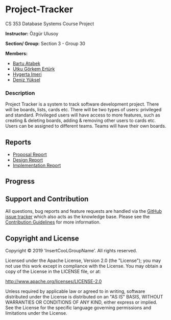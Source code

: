 # Project-Tracker

CS 353 Database Systems Course Project

**Instructor:**  Özgür Ulusoy

**Section/ Group:** Section 3 - Group 30 

**Members:**
-   [Bartu Atabek](https://github.com/bartuatabek)
-   [Utku Görkem Ertürk](https://github.com/utgoer)
-   [Hygerta Imeri](https://github.com/hygertai)
-   [Deniz Yüksel](https://github.com/denizyuksel)

### Description
Project Tracker is a system to track software development project. There will be boards, lists, cards etc. There will be two types of users: privileged and standard. Privileged users will have access to more features, such as creating & deleting boards, adding & removing other users to cards etc. Users can be assigned to different teams. Teams will have their own boards.

## Reports
 - [Proposal Report](https://github.com/utgoer/Katamino/blob/master/doc/2F.Analysis.Iteration1.2018.10.21.pdf)
 - [Design Report](https://github.com/utgoer/Katamino/blob/master/doc/2F.Design.Iteration1.2018.11.08.pdf)
 - [Implementation Report]()

## Progress

## Support and Contribution
All questions, bug reports and feature requests are handled via the [GitHub issue tracker](#) which also acts as the knowledge base. Please see the [Contribution Guidelines](#) for more information.

## Copyright and License

Copyright © 2019 'InsertCooLGroupName'. All rights reserved.

Licensed under the Apache License, Version 2.0 (the "License"); you may not use this work except in
compliance with the License. You may obtain a copy of the License in the LICENSE file, or at:

http://www.apache.org/licenses/LICENSE-2.0

Unless required by applicable law or agreed to in writing, software distributed under the License is
distributed on an "AS IS" BASIS, WITHOUT WARRANTIES OR CONDITIONS OF ANY KIND, either express or implied.
See the License for the specific language governing permissions and limitations under the License.
